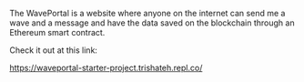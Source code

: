 The WavePortal is a website where anyone on the internet can send me a wave and a message and have the data saved on the blockchain through an Ethereum smart contract.


Check it out at this link:

https://waveportal-starter-project.trishateh.repl.co/

